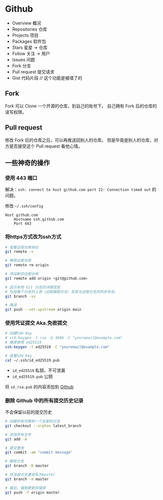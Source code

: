 # Github

- Overview 概况
- Repositories 仓库
- Projects 项目
- Packages 软件包
- Stars 星星 -> 仓库
- Follow 关注 -> 用户
- Issues 问题
- Fork 分支
- Pull request 提交请求
- Gist 代码片段 // 这个功能是被墙了的

## Fork

Fork 可以 Clone 一个开源的仓库，到自己的账号下。
自己拥有 Fork 后的仓库的读写权限。

## Pull request

修改 Fork 后的仓库之后，可以再推送回别人的仓库。
但是毕竟是别人的仓库，对方是否接受这个 Pull request 看他心情。

## 一些神奇的操作

### 使用 443 端口

解决：`ssh: connect to host github.com port 22: Connection timed out` 的问题。

修改 `~/.ssh/config`

```config
Host github.com
    Hostname ssh.github.com
    Port 443
```

### 将https方式改为ssh方式

```sh
# 查看远程仓库地址
git remote -v

# 移除远程仓库
git remote rm origin

# 添加新的远程仓库
git remote add origin <git@github.com>

# 显示本地 Git 分支的详细信息
# 包括每个分支的上游（远程跟踪分支）及其与远程分支的同步状态。
git branch -vv

# 推送
git push --set-upstream origin main
```

### 使用凭证提交 Aka.免密提交

```bash
# 创建SSH Key
# ssh-keygen -t rsa -b 4096 -C "youremail@example.com"
# 推荐使用 ed25519
ssh-keygen -t ed25519 -C "youremail@example.com"

# 查看SSH Key
cat ~/.ssh/id_ed25519.pub
```

- `id_ed25519` 私钥，不可泄漏
- `id_ed25519.pub` 公钥

将 `id_rsa.pub` 的内容添加到 [Github](https://github.com/settings/keys)

### 删除 Github 中的所有提交历史记录

不会保留以前的提交历史

```bash
# 创建并和切换到一个全新的分支
git checkout --orphan latest_branch

# 添加所有文件
git add -A

# 提交更改
git commit -am "commit message"

# 删除分支
git branch -D master

# 将当前分支重命名为master
git branch -m master

# 最后，强制更新存储库
git push -f origin master
```
